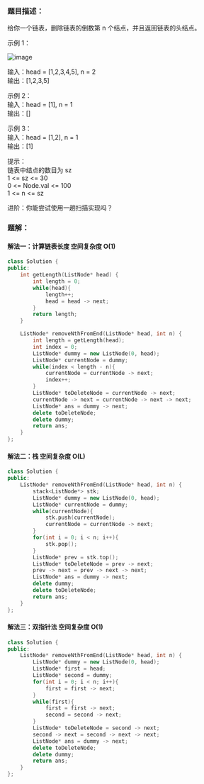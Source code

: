 ### 题目描述：
给你一个链表，删除链表的倒数第 n 个结点，并且返回链表的头结点。

示例 1：<br>

![image](https://github.com/user-attachments/assets/4d4df763-c674-4f44-b9f0-f46d870afd31)

输入：head = [1,2,3,4,5], n = 2<br>
输出：[1,2,3,5]

示例 2：<br>
输入：head = [1], n = 1<br>
输出：[]

示例 3：<br>
输入：head = [1,2], n = 1<br>
输出：[1]

提示：<br>
链表中结点的数目为 sz<br>
1 <= sz <= 30<br>
0 <= Node.val <= 100<br>
1 <= n <= sz

进阶：你能尝试使用一趟扫描实现吗？

### 题解：
#### 解法一：计算链表长度 空间复杂度 O(1)
```c++
class Solution {
public:
    int getLength(ListNode* head) {
        int length = 0;
        while(head){
            length++;
            head = head -> next;
        }
        return length;
    }

    ListNode* removeNthFromEnd(ListNode* head, int n) {
        int length = getLength(head);
        int index = 0;
        ListNode* dummy = new ListNode(0, head);
        ListNode* currentNode = dummy;
        while(index < length - n){
            currentNode = currentNode -> next;
            index++;
        }
        ListNode* toDeleteNode = currentNode -> next;
        currentNode -> next = currentNode -> next -> next;
        ListNode* ans = dummy -> next;
        delete toDeleteNode;
        delete dummy;
        return ans;
    }
};
```

#### 解法二：栈 空间复杂度 O(L)
```c++
class Solution {
public:
    ListNode* removeNthFromEnd(ListNode* head, int n) {
        stack<ListNode*> stk;
        ListNode* dummy = new ListNode(0, head);
        ListNode* currentNode = dummy;
        while(currentNode){
            stk.push(currentNode);
            currentNode = currentNode -> next;
        }
        for(int i = 0; i < n; i++){
            stk.pop();
        }
        ListNode* prev = stk.top();
        ListNode* toDeleteNode = prev -> next;
        prev -> next = prev -> next -> next;
        ListNode* ans = dummy -> next;
        delete dummy;
        delete toDeleteNode;
        return ans;
    }
};
```

#### 解法三：双指针法 空间复杂度 O(1)
```c++
class Solution {
public:
    ListNode* removeNthFromEnd(ListNode* head, int n) {
        ListNode* dummy = new ListNode(0, head);
        ListNode* first = head;
        ListNode* second = dummy;
        for(int i = 0; i < n; i++){
            first = first -> next;
        }
        while(first){
            first = first -> next;
            second = second -> next;
        }
        ListNode* toDeleteNode = second -> next;
        second -> next = second -> next -> next;
        ListNode* ans = dummy -> next;
        delete toDeleteNode;
        delete dummy;
        return ans;
    }
};
```
